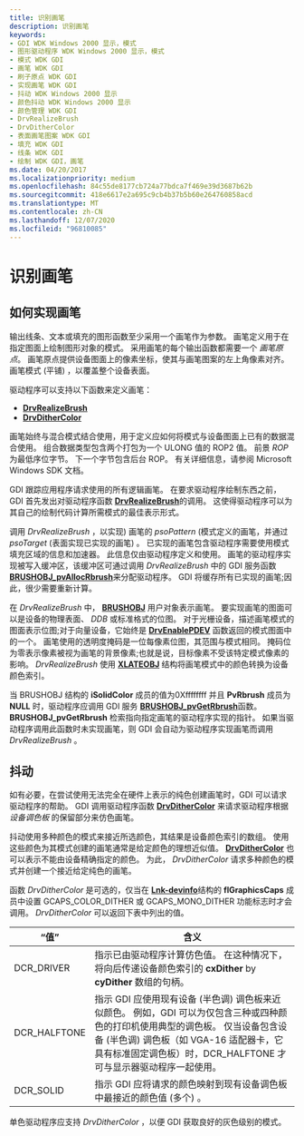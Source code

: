 ```yaml
---
title: 识别画笔
description: 识别画笔
keywords:
- GDI WDK Windows 2000 显示，模式
- 图形驱动程序 WDK Windows 2000 显示，模式
- 模式 WDK GDI
- 画笔 WDK GDI
- 刷子原点 WDK GDI
- 实现画笔 WDK GDI
- 抖动 WDK Windows 2000 显示
- 颜色抖动 WDK Windows 2000 显示
- 颜色管理 WDK GDI
- DrvRealizeBrush
- DrvDitherColor
- 表面画笔图案 WDK GDI
- 填充 WDK GDI
- 线条 WDK GDI
- 绘制 WDK GDI，画笔
ms.date: 04/20/2017
ms.localizationpriority: medium
ms.openlocfilehash: 84c55de8177cb724a77bdca7f469e39d3687b62b
ms.sourcegitcommit: 418e6617e2a695c9cb4b37b5b60e264760858acd
ms.translationtype: MT
ms.contentlocale: zh-CN
ms.lasthandoff: 12/07/2020
ms.locfileid: "96810085"
---
```

# <a name="realizing-brushes"></a>识别画笔

## <a name="how-to-realize-a-brush"></a>如何实现画笔

输出线条、文本或填充的图形函数至少采用一个画笔作为参数。 画笔定义用于在指定图面上绘制图形对象的模式。 采用画笔的每个输出函数都需要一个 *画笔原点*。 画笔原点提供设备图面上的像素坐标，使其与画笔图案的左上角像素对齐。 画笔模式 (平铺) ，以覆盖整个设备表面。

驱动程序可以支持以下函数来定义画笔：

* [**DrvRealizeBrush**](/windows/win32/api/winddi/nf-winddi-drvrealizebrush)
* [**DrvDitherColor**](/windows/win32/api/winddi/nf-winddi-drvdithercolor)

画笔始终与混合模式结合使用，用于定义应如何将模式与设备图面上已有的数据混合使用。 组合数据类型包含两个打包为一个 ULONG 值的 ROP2 值。 前景 *ROP* 为最低序位字节。 下一个字节包含后台 ROP。 有关详细信息，请参阅 Microsoft Windows SDK 文档。

GDI 跟踪应用程序请求使用的所有逻辑画笔。 在要求驱动程序绘制东西之前，GDI 首先发出对驱动程序函数 [**DrvRealizeBrush**](/windows/win32/api/winddi/nf-winddi-drvrealizebrush)的调用。 这使得驱动程序可以为其自己的绘制代码计算所需模式的最佳表示形式。

调用 *DrvRealizeBrush* ，以实现) 画笔的 *psoPattern* (模式定义的画笔，并通过 *psoTarget* (表面实现已实现的画笔) 。 已实现的画笔包含驱动程序需要使用模式填充区域的信息和加速器。 此信息仅由驱动程序定义和使用。 画笔的驱动程序实现被写入缓冲区，该缓冲区可通过调用 *DrvRealizeBrush* 中的 GDI 服务函数 [**BRUSHOBJ_pvAllocRbrush**](/windows/win32/api/winddi/nf-winddi-brushobj_pvallocrbrush)来分配驱动程序。 GDI 将缓存所有已实现的画笔;因此，很少需要重新计算。

在 *DrvRealizeBrush* 中， [**BRUSHOBJ**](/windows/win32/api/winddi/ns-winddi-brushobj) 用户对象表示画笔。 要实现画笔的图面可以是设备的物理表面、 *DDB* 或标准格式的位图。 对于光栅设备，描述画笔模式的图面表示位图;对于向量设备，它始终是 [**DrvEnablePDEV**](/windows/win32/api/winddi/nf-winddi-drvenablepdev) 函数返回的模式图面中的一个。 画笔使用的透明度掩码是一位每像素位图，其范围与模式相同。 掩码位为零表示像素被视为画笔的背景像素;也就是说，目标像素不受该特定模式像素的影响。 *DrvRealizeBrush* 使用 [**XLATEOBJ**](/windows/win32/api/winddi/ns-winddi-xlateobj) 结构将画笔模式中的颜色转换为设备颜色索引。

当 BRUSHOBJ 结构的 **iSolidColor** 成员的值为0Xffffffff 并且 **PvRbrush** 成员为 **NULL** 时，驱动程序应调用 GDI 服务 [**BRUSHOBJ_pvGetRbrush**](/windows/win32/api/winddi/nf-winddi-brushobj_pvgetrbrush)函数。 **BRUSHOBJ_pvGetRbrush** 检索指向指定画笔的驱动程序实现的指针。 如果当驱动程序调用此函数时未实现画笔，则 GDI 会自动为驱动程序实现画笔而调用 *DrvRealizeBrush* 。

## <a name="dithering"></a>抖动

如有必要，在尝试使用无法完全在硬件上表示的纯色创建画笔时，GDI 可以请求驱动程序的帮助。 GDI 调用驱动程序函数 [**DrvDitherColor**](/windows/win32/api/winddi/nf-winddi-drvdithercolor) 来请求驱动程序根据 *设备调色板* 的保留部分来仿色画笔。

抖动使用多种颜色的模式来接近所选颜色，其结果是设备颜色索引的数组。 使用这些颜色为其模式创建的画笔通常是给定颜色的理想近似值。 [**DrvDitherColor**](/windows/win32/api/winddi/nf-winddi-drvdithercolor) 也可以表示不能由设备精确指定的颜色。 为此， *DrvDitherColor* 请求多种颜色的模式并创建一个接近给定纯色的画笔。

函数 *DrvDitherColor* 是可选的，仅当在 [**Lnk-devinfo**](/windows/win32/api/winddi/ns-winddi-devinfo)结构的 **flGraphicsCaps** 成员中设置 GCAPS_COLOR_DITHER 或 GCAPS_MONO_DITHER 功能标志时才会调用。 *DrvDitherColor* 可以返回下表中列出的值。

| “值” | 含义 |
| ----- | ------- |
| DCR_DRIVER | 指示已由驱动程序计算仿色值。 在这种情况下，将向后传递设备颜色索引的 **cxDither** by **cyDither** 数组的句柄。 |
| DCR_HALFTONE | 指示 GDI 应使用现有设备 (半色调) 调色板来近似颜色。 例如，GDI 可以为仅包含三种或四种颜色的打印机使用典型的调色板。 仅当设备包含设备 (半色调) 调色板（如 VGA-16 适配器卡，它具有标准固定调色板）时，DCR_HALFTONE 才可与显示器驱动程序一起使用。 |
| DCR_SOLID | 指示 GDI 应将请求的颜色映射到现有设备调色板中最接近的颜色值 (多个) 。 |

单色驱动程序应支持 *DrvDitherColor* ，以便 GDI 获取良好的灰色级别的模式。
